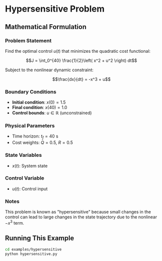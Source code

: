 # Hypersensitive Problem

## Mathematical Formulation

### Problem Statement

Find the optimal control $u(t)$ that minimizes the quadratic cost functional:

$$J = \int_0^{40} \frac{1}{2}\left( x^2 + u^2 \right) dt$$

Subject to the nonlinear dynamic constraint:

$$\frac{dx}{dt} = -x^3 + u$$

### Boundary Conditions

- **Initial condition**: $x(0) = 1.5$
- **Final condition**: $x(40) = 1.0$
- **Control bounds**: $u \in \mathbb{R}$ (unconstrained)

### Physical Parameters

- Time horizon: $t_f = 40$ s
- Cost weights: $Q = 0.5$, $R = 0.5$

### State Variables

- $x(t)$: System state

### Control Variable

- $u(t)$: Control input

### Notes

This problem is known as "hypersensitive" because small changes in the control can lead to large changes in the state trajectory due to the nonlinear $-x^3$ term.

## Running This Example

```bash
cd examples/hypersensitive
python hypersensitive.py
```
